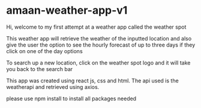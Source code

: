# amaan-weather-app-v1

Hi, welcome to my first attempt at a weather app called the weather spot

This weather app will retrieve the weather of the inputted location and also give the user the option to see the hourly forecast of up to three days if they click on one of the day options

To search up a new location, click on the weather spot logo and it will take you back to the search bar

This app was created using react js, css and html. The api used is the weatherapi and retrieved using axios.

please use npm install to install all packages needed
